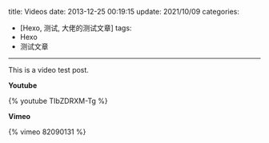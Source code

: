 title: Videos
date: 2013-12-25 00:19:15
update: 2021/10/09
categories:
 - [Hexo, 测试, 大佬的测试文章]
tags:
 - Hexo
 - 测试文章
---

This is a video test post.

**Youtube**

{% youtube TIbZDRXM-Tg %}

**Vimeo**

{% vimeo 82090131 %}
